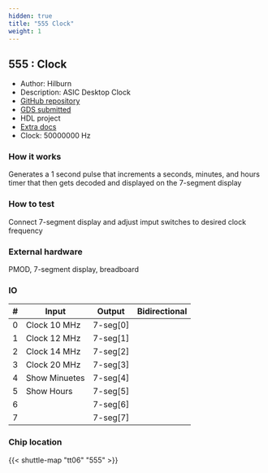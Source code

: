 ```yaml
---
hidden: true
title: "555 Clock"
weight: 1
---
```


## 555 : Clock

* Author: Hilburn
* Description: ASIC Desktop Clock
* [GitHub repository](https://github.com/dr-skyler/tt_um_dr_skyler_clock)
* [GDS submitted](https://github.com/dr-skyler/tt_um_dr_skyler_clock/actions/runs/8746545854)
* HDL project
* [Extra docs](None)
* Clock: 50000000 Hz

<!---

This file is used to generate your project datasheet. Please fill in the information below and delete any unused
sections.

You can also include images in this folder and reference them in the markdown. Each image must be less than
512 kb in size, and the combined size of all images must be less than 1 MB.
-->


### How it works

Generates a 1 second pulse that increments a seconds, minutes, and hours timer that then gets decoded and displayed on the 7-segment display

### How to test

Connect 7-segment display and adjust imput switches to desired clock frequency

### External hardware

PMOD, 7-segment display, breadboard


### IO

| # | Input          | Output         | Bidirectional   |
| - | -------------- | -------------- | --------------- |
| 0 | Clock 10 MHz | 7-seg[0] |  |
| 1 | Clock 12 MHz | 7-seg[1] |  |
| 2 | Clock 14 MHz | 7-seg[2] |  |
| 3 | Clock 20 MHz | 7-seg[3] |  |
| 4 | Show Minuetes | 7-seg[4] |  |
| 5 | Show Hours | 7-seg[5] |  |
| 6 |  | 7-seg[6] |  |
| 7 |  | 7-seg[7] |  |

### Chip location

{{< shuttle-map "tt06" "555" >}}

